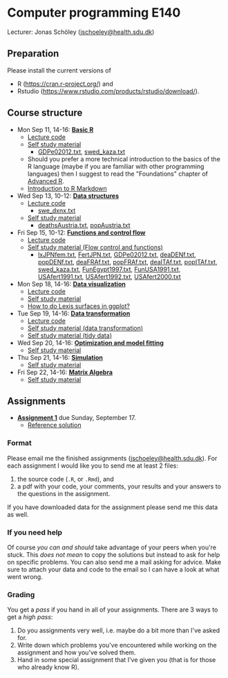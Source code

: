 Computer programming E140
=========================

Lecturer: Jonas Schöley (jschoeley@health.sdu.dk)

Preparation
-----------

Please install the current versions of
  - R (https://cran.r-project.org/) and
  - Rstudio (https://www.rstudio.com/products/rstudio/download/).

Course structure
----------------

- Mon Sep 11, 14-16: [**Basic R**](https://github.com/jschoeley/edsd1718-rstats/tree/master/01-the_basics)
    - [Lecture code](https://github.com/jschoeley/edsd1718-rstats/blob/master/01-the_basics/01-the_basics-lecture_code.pdf)
    - [Self study material](https://github.com/jschoeley/edsd1718-rstats/blob/master/01-the_basics/extended_notes/01-the_basics.pdf)
        - [GDPe02012.txt](https://raw.githubusercontent.com/jschoeley/edsd1718-rstats/master/01-the_basics/extended_notes/GDPe02012.txt), [swed_kaza.txt](https://raw.githubusercontent.com/jschoeley/edsd1718-rstats/master/01-the_basics/extended_notes/swed_kaza.txt)
    - Should you prefer a more technical introduction to the basics of the R language (maybe if you are familiar with other programming languages) then I suggest to read the "Foundations" chapter of [Advanced R](http://adv-r.had.co.nz/).
    - [Introduction to R Markdown](http://rmarkdown.rstudio.com/lesson-1.html)
- Wed Sep 13, 10-12: [**Data structures**](https://github.com/jschoeley/edsd1718-rstats/tree/master/02-data_structures)
    - [Lecture code](https://github.com/jschoeley/edsd1718-rstats/blob/master/02-data_structures/02-data_structures-lecture_code.pdf)
        - [swe_dxnx.txt](https://raw.githubusercontent.com/jschoeley/edsd1718-rstats/master/02-data_structures/swe_dxnx.txt)
    - [Self study material](https://github.com/jschoeley/edsd1718-rstats/blob/master/02-data_structures/extended_notes/02-data_structures.pdf)
        - [deathsAustria.txt](https://raw.githubusercontent.com/jschoeley/edsd1718-rstats/master/02-data_structures/extended_notes/deathsAustria.txt), [popAustria.txt](https://raw.githubusercontent.com/jschoeley/edsd1718-rstats/master/02-data_structures/extended_notes/popAustria.txt)
- Fri Sep 15, 10-12: [**Functions and control flow**](https://github.com/jschoeley/edsd1718-rstats/tree/master/03-functions_and_control_flow)
    - [Lecture code](https://github.com/jschoeley/edsd1718-rstats/blob/master/03-functions_and_control_flow/03-functions_and_control_flow.pdf)
    - [Self study material (Flow control and functions)](https://github.com/jschoeley/edsd1718-rstats/blob/master/03-functions_and_control_flow/extended_notes/03-flow_control_and_functions.pdf)
        - [lxJPNfem.txt](https://raw.githubusercontent.com/jschoeley/edsd1718-rstats/master/03-functions_and_control_flow/extended_notes/lxJPNfem.txt), [FertJPN.txt](https://raw.githubusercontent.com/jschoeley/edsd1718-rstats/master/03-functions_and_control_flow/extended_notes/FertJPN.txt), [GDPe02012.txt](https://raw.githubusercontent.com/jschoeley/edsd1718-rstats/master/03-functions_and_control_flow/extended_notes/GDPe02012.txt), [deaDENf.txt](https://raw.githubusercontent.com/jschoeley/edsd1718-rstats/master/03-functions_and_control_flow/extended_notes/deaDENf.txt), [popDENf.txt](https://raw.githubusercontent.com/jschoeley/edsd1718-rstats/master/03-functions_and_control_flow/extended_notes/popDENf.txt), [deaFRAf.txt](https://raw.githubusercontent.com/jschoeley/edsd1718-rstats/master/03-functions_and_control_flow/extended_notes/deaFRAf.txt), [popFRAf.txt](https://raw.githubusercontent.com/jschoeley/edsd1718-rstats/master/03-functions_and_control_flow/extended_notes/popFRAf.txt), [deaITAf.txt](https://raw.githubusercontent.com/jschoeley/edsd1718-rstats/master/03-functions_and_control_flow/extended_notes/deaITAf.txt), [popITAf.txt](https://raw.githubusercontent.com/jschoeley/edsd1718-rstats/master/03-functions_and_control_flow/extended_notes/popITAf.txt), [swed_kaza.txt](https://raw.githubusercontent.com/jschoeley/edsd1718-rstats/master/03-functions_and_control_flow/extended_notes/swed_kaza.txt), [FunEgypt1997.txt](https://raw.githubusercontent.com/jschoeley/edsd1718-rstats/master/03-functions_and_control_flow/extended_notes/FunEgypt1997.txt), [FunUSA1991.txt](https://raw.githubusercontent.com/jschoeley/edsd1718-rstats/master/03-functions_and_control_flow/extended_notes/FunUSA1991.txt), [USAfert1991.txt](https://raw.githubusercontent.com/jschoeley/edsd1718-rstats/master/03-functions_and_control_flow/extended_notes/USAfert1991.txt), [USAfert1992.txt](https://raw.githubusercontent.com/jschoeley/edsd1718-rstats/master/03-functions_and_control_flow/extended_notes/USAfert1992.txt), [USAfert2000.txt](https://raw.githubusercontent.com/jschoeley/edsd1718-rstats/master/03-functions_and_control_flow/extended_notes/USAfert2000.txt)
- Mon Sep 18, 14-16: [**Data visualization**](https://github.com/jschoeley/edsd1718-rstats/tree/master/04-data_visualization)
    - [Lecture code](https://github.com/jschoeley/edsd1718-rstats/blob/master/04-data_visualization/01-ggplot-the_basics.pdf)
    - [Self study material](http://r4ds.had.co.nz/data-visualisation.html)
    - [How to do Lexis surfaces in ggplot?](https://github.com/jschoeley/edsd1718-rstats/tree/master/04-data_visualization/extended_notes)
- Tue Sep 19, 14-16: [**Data transformation**](https://github.com/jschoeley/edsd1718-rstats/tree/master/05-data_transformation)
    - [Lecture code](https://github.com/jschoeley/edsd1718-rstats/blob/master/05-data_transformation/05-data_transformation.pdf)
    - [Self study material (data transformation)](http://r4ds.had.co.nz/transform.html)
    - [Self study material (tidy data)](http://r4ds.had.co.nz/tidy-data.html)
- Wed Sep 20, 14-16: [**Optimization and model fitting**](https://github.com/jschoeley/edsd1718-rstats/tree/master/06-optimization_and_model_fitting)
    - [Self study material](https://github.com/jschoeley/edsd1718-rstats/blob/master/06-optimization_and_model_fitting/extended_notes/06-optimization.pdf)
- Thu Sep 21, 14-16: [**Simulation**](https://github.com/jschoeley/edsd1718-rstats/tree/master/07-simulation)
    - [Self study material](https://github.com/jschoeley/edsd1718-rstats/blob/master/07-simulation/extended_notes/07-simulation.pdf)
- Fri Sep 22, 14-16: [**Matrix Algebra**](https://github.com/jschoeley/edsd1718-rstats/tree/master/08-matrix_algebra)
    - [Self study material](https://github.com/jschoeley/edsd1718-rstats/blob/master/08-matrix_algebra/08-matrix_algebra.pdf)

Assignments
-----------

- [**Assignment 1**](https://github.com/jschoeley/edsd1718-rstats/tree/master/assignment1/assignment1.pdf) due Sunday, September 17.
    - [Reference solution](https://github.com/jschoeley/edsd1718-rstats/blob/master/assignment1/solution/assignment1_solution.pdf)

### Format

Please email me the finished assignments (jschoeley@health.sdu.dk). For each assignment I would like you to send me at least 2 files:
  1. the source code (`.R`, or `.Rmd`), and
  2. a pdf with your code, your comments, your results and your answers to the questions in the assignment.

If you have downloaded data for the assignment please send me this data as well.

### If you need help

Of course *you can and should* take advantage of your peers when you're stuck. This *does not mean* to copy the solutions but instead to ask for help on specific problems. You can also send me a mail asking for advice. Make sure to attach your data and code to the email so I can have a look at what went wrong.

### Grading

You get a *pass* if you hand in all of your assignments. There are 3 ways to get a *high pass*:
  1. Do you assignments very well, i.e. maybe do a bit more than I've asked for.
  2. Write down which problems you've encountered while working on the assignment and how you've solved them.
  3. Hand in some special assignment that I've given you (that is for those who already know R).